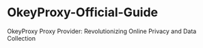 # OkeyProxy-Official-Guide
OkeyProxy Proxy Provider: Revolutionizing Online Privacy and Data Collection
